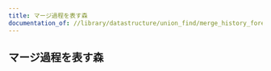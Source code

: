 ```yaml
---
title: マージ過程を表す森
documentation_of: //library/datastructure/union_find/merge_history_forest.hpp
---
```

## マージ過程を表す森
